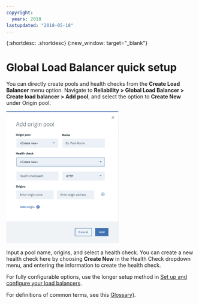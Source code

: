 ```yaml
---
copyright:
  years: 2018
lastupdated: "2018-05-18"
---
```


{:shortdesc: .shortdesc}
{:new_window: target="_blank"}


# Global Load Balancer quick setup
You can directly create pools and health checks from the **Create Load Balancer** menu option. Navigate to **Reliability > Global Load Balancer > Create load balancer > Add pool**, and select the option to **Create New** under Origin pool. 

<img src="images/create-new-origin-pool.png" alt="drawing" style="width: 300px;"/>

Input a pool name, origins, and select a health check. You can create a new health check here by choosing **Create New** in the Health Check dropdown menu, and entering the information to create the health check. 

For fully configurable options, use the longer setup method in [Set up and configure your load balancers](glb-setup.html).

For definitions of common terms, see this [Glossary)](glossary.html).